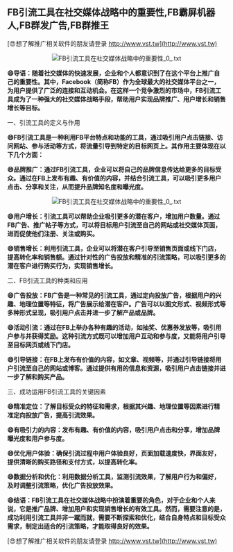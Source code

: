 ## **FB引流工具在社交媒体战略中的重要性,FB霸屏机器人,FB群发广告,FB群推王**

[😍想了解推广相关软件的朋友请登录 http://www.vst.tw](http://www.vst.tw)

 <center><img src="https://vst.tw/MP4/tuiguang/png/5.png" alt="FB引流工具在社交媒体战略中的重要性_0_.txt"></center>

**😄导语：随着社交媒体的快速发展，企业和个人都意识到了在这个平台上推广自己的重要性。其中，Facebook（简称FB）作为全球最大的社交媒体平台之一，为用户提供了广泛的连接和互动机会。在这样一个竞争激烈的市场中，FB引流工具成为了一种强大的社交媒体战略手段，帮助用户实现品牌推广、用户增长和销售增长等目标。**

一、引流工具的定义与作用

**😄FB引流工具是一种利用FB平台特点和功能的工具，通过吸引用户点击链接、访问网站、参与活动等方式，将流量引导到特定的目标网页上。其作用主要体现在以下几个方面：**

**😄品牌推广：通过FB引流工具，企业可以将自己的品牌信息传达给更多的目标受众。通过在FB上发布有趣、有价值的内容，并结合引流工具，可以吸引更多用户点击、分享和关注，从而提升品牌知名度和曝光度。**

 <center><img src="https://vst.tw/MP4/tuiguang/png/4.png" alt="FB引流工具在社交媒体战略中的重要性_0_.txt"></center>

**😄用户增长：引流工具可以帮助企业吸引更多的潜在客户，增加用户数量。通过FB广告、推广帖子等方式，可以将目标用户引流至自己的网站或社交媒体页面，进而促使他们注册、关注或购买。**

**😄销售增长：利用引流工具，企业可以将潜在客户引导至销售页面或线下门店，提高转化率和销售额。通过针对性的广告投放和精准的引流策略，可以吸引更多的潜在客户进行购买行为，实现销售增长。**

二、FB引流工具的种类和应用

**😄广告投放：FB广告是一种常见的引流工具，通过定向投放广告，根据用户的兴趣、地理位置等特征，将广告展示给潜在客户。广告可以以图文形式、视频形式等多种形式呈现，吸引用户点击并进一步了解产品或品牌。**

**😄活动引流：通过在FB上举办各种有趣的活动，如抽奖、优惠券发放等，吸引用户参与并获得奖励。这种引流方式既可以增加用户互动和参与度，又能将用户引导至目标网页或线下门店。**

**😄引导链接：在FB上发布有价值的内容，如文章、视频等，并通过引导链接将用户引流至自己的网站或博客。通过提供有用的信息和资源，吸引用户点击链接并进一步了解和购买产品。**

三、成功运用FB引流工具的关键因素

**😄精准定位：了解目标受众的特征和需求，根据其兴趣、地理位置等因素进行精准定向投放广告，提高引流效果。**

**😄有吸引力的内容：发布有趣、有价值的内容，吸引用户点击和分享，增加品牌曝光度和用户参与度。**

**😄优化用户体验：确保引流过程中用户体验良好，页面加载速度快，界面友好，提供清晰的购买路径和支付方式，以提高转化率。**

**😄数据分析和优化：利用数据分析工具，监测引流效果，了解用户行为和偏好，及时调整引流策略，优化广告投放效果。**

**😄结语：FB引流工具在社交媒体战略中扮演着重要的角色，对于企业和个人来说，它是推广品牌、增加用户和实现销售增长的有效工具。然而，需要注意的是，成功利用引流工具并非一蹴而就，需要不断探索和优化，结合自身特点和目标受众需求，制定出适合的引流策略，才能取得良好的效果。**

[😍想了解推广相关软件的朋友请登录 http://www.vst.tw](http://www.vst.tw)



